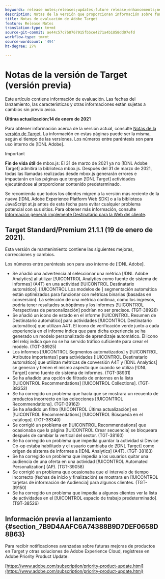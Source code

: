 ```yaml
---
keywords: release notes;releases;updates;future release;enhancements;new features;fixes;updates;prerelease
description: Notas de la versión que proporcionan información sobre funciones, mejoras y correcciones para las versiones más recientes o futuras de DNL Adobe Target.
title: Notas de evaluación de Adobe Target
feature: Release Notes
translation-type: tm+mt
source-git-commit: ae44c57c7b8767915fbbce4271a4b1858dd07efd
workflow-type: tm+mt
source-wordcount: '494'
ht-degree: 27%

---
```



# Notas de la versión de Target (versión previa)

Este artículo contiene información de evaluación. Las fechas del lanzamiento, las características y otras informaciones están sujetas a cambios sin previo aviso.

**Última actualización:14 de enero de 2021**

Para obtener información acerca de la versión actual, consulte [Notas de la versión de Target](release-notes.md). La información en estas páginas puede ser la misma, según el tiempo de las versiones. Los números entre paréntesis son para uso interno de [!DNL Adobe].

>[!IMPORTANT]
>
>**Fin de vida útil** de mbox.js: El 31 de marzo de 2021 ya no  [!DNL Adobe Target] admitirá la biblioteca mbox.js. Después del 31 de marzo de 2021, todas las llamadas realizadas desde mbox.js generarán errores e impactarán en las páginas que tengan [!DNL Target] actividades ejecutándose al proporcionar contenido predeterminado.
>
>Se recomienda que todos los clientes migren a la versión más reciente de la nueva [!DNL Adobe Experience Platform Web SDK] o a la biblioteca JavaScript at.js antes de esta fecha para evitar cualquier problema potencial con sus sitios. Para obtener más información, consulte [Información general: implemente Destinatario para la Web del cliente](/help/c-implementing-target/c-implementing-target-for-client-side-web/implement-target-for-client-side-web.md).

## Target Standard/Premium 21.1.1 (19 de enero de 2021). 

Esta versión de mantenimiento contiene las siguientes mejoras, correcciones y cambios.

Los números entre paréntesis son para uso interno de [!DNL Adobe].

* Se añadió una advertencia al seleccionar una métrica [!DNL Adobe Analytics] al utilizar [!UICONTROL Analytics como fuente de sistema de informes] (A4T) en una actividad [!UICONTROL Destinatario automático]. [!UICONTROL Los modelos de ] segmentación automática están optimizados para funcionar con métricas binarias (basadas en conversión). La selección de una métrica continua, como los ingresos, podría tener resultados subóptimos y los informes [!UICONTROL Perspectivas de personalización] podrían no ser precisos. (TGT-38926)
* Se añadió un icono de estado en el informe [!UICONTROL Resumen de Destinatario automático] para actividades [!UICONTROL Destinatario automático] que utilizan A4T. El icono de verificación verde junto a cada experiencia en el informe indica que para dicha experiencia se ha generado un modelo personalizado de aprendizaje automático. El icono del reloj indica que no se ha servido tráfico suficiente para crear el modelo. (TGT-38925)
* Los informes [!UICONTROL Segmentos automatizados] y [!UICONTROL Atributos importantes] para actividades [!UICONTROL Destinatario automático] que utilizan métricas de conversión A4T y [!DNL Analytics] se generan y tienen el mismo aspecto que cuando se utiliza [!DNL Target] como fuente de sistema de informes. (TGT-38931)
* Se ha añadido una opción de filtrado de entornos en la lista [!UICONTROL Recommendations] [!UICONTROL Collections]. (TGT-38353)
* Se ha corregido un problema que hacía que se mostrara un recuento de productos incorrecto en las colecciones [!UICONTROL Recommendations]. (TGT-39162)
* Se ha añadido un filtro [!UICONTROL Última actualización] en [!UICONTROL Recommendations] [!UICONTROL Búsqueda en el catálogo]. (TGT-38340)
* Se corrigió un problema en [!UICONTROL Recommendations] que ocasionaba que la página [!UICONTROL Crear secuencia] se bloqueara después de cambiar la vertical del sector. (TGT-38160)
* Se ha corregido un problema que impedía guardar la actividad si Device Co-op estaba habilitado y el usuario cambiaba de [!DNL Target] como origen de sistema de informes a [!DNL Analytics] (A4T). (TGT-38163)
* Se ha corregido un problema que impedía a los usuarios quitar una audiencia de una oferta en una actividad [!UICONTROL Automated Personalization] (AP). (TGT-39058)
* Se corrigió un problema que ocasionaba que el intervalo de tiempo incorrecto (fechas de inicio y finalización) se mostrara en [!UICONTROL tarjetas de información de Audiencia] para algunos clientes. (TGT-39150)
* Se ha corregido un problema que impedía a algunos clientes ver la lista de actividades en el [!UICONTROL espacio de trabajo predeterminado]. (TGT-38526)

## Información previa al lanzamiento {#section_7B9D4AAFC6A74388B9D7DEF0658D8B63}

Para recibir notificaciones avanzadas sobre futuras mejoras de productos en Target y otras soluciones de Adobe Experience Cloud, regístrese en Adobe Priority Product Update:

[https://www.adobe.com/subscription/priority-product-update.html](https://www.adobe.com/subscription/priority-product-update.html)
